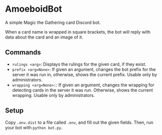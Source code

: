 # AmoeboidBot

A simple Magic the Gathering card Discord bot.

When a card name is wrapped in square brackets, the bot will reply with data about the card and an image of it.

## Commands
- `rulings <arg>`: Displays the rulings for the given card, if they exist.
- `prefix <arg=None>`: If given an argument, changes the bot prefix for the server it was run in, otherwise, shows the current prefix. Usable only by administrators.
- `wrapping <arg=None>:`: If given an argument, changes the wrapping for detecting cards in the server it was run. Otherwise, shows the current wrapping. Usable only by administrators.

## Setup
Copy `.env.dist` to a file called `.env`, and fill out the given fields. Then, run your bot with `python bot.py`.